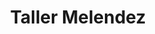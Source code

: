 ---
title: "Taller Melendez"
url: /san-isidro-de-el-general/taller-melendez/
shop: reparación de automóviles
---